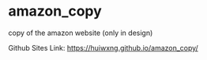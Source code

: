 # amazon_copy
copy of the amazon website (only in design)

Github Sites Link: https://huiwxng.github.io/amazon_copy/
